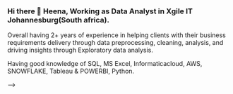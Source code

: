 ### Hi there 👋 Heena, Working as Data Analyst in Xgile IT Johannesburg(South africa).
Overall having 2+ years of experience in helping clients with their business requirements delivery through data preprocessing, cleaning, analysis, and driving insights through Exploratory data analysis.

Having good knowledge of SQL, MS Excel, Informaticacloud, AWS, SNOWFLAKE, Tableau & POWERBI, Python.


-->
